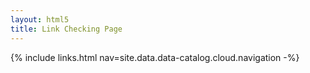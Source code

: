 ```yaml
---
layout: html5
title: Link Checking Page
---
```

{% include links.html nav=site.data.data-catalog.cloud.navigation -%}
